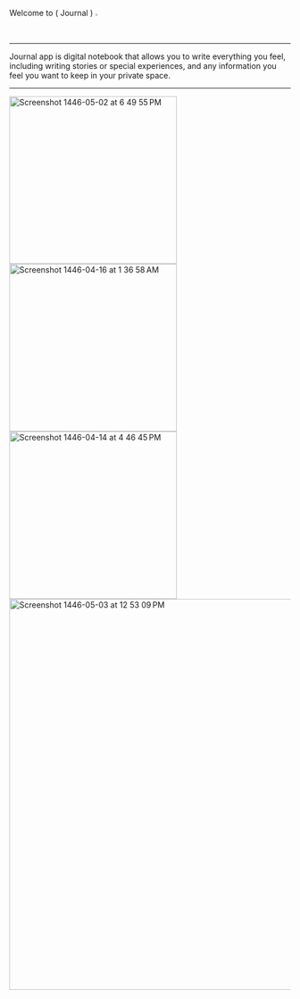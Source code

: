 Welcome to ( Journal ) 
<img src="https://github.com/user-attachments/assets/5cf5baa0-9848-4034-a68a-319e265c0627" alt="181" style="width: 1%; height: auto;"> 
<br>
*****
Journal app is digital notebook that allows you to write everything you feel, including writing stories or special experiences, and any information you feel you want to keep in your private space.
*****
<img width="300" alt="Screenshot 1446-05-02 at 6 49 55 PM" src="https://github.com/user-attachments/assets/e0aed2fa-021a-4581-8888-120141446233">
<img width="300" alt="Screenshot 1446-04-16 at 1 36 58 AM" src="https://github.com/user-attachments/assets/ca4e5f46-3274-4997-be40-1700322517f9">
<img width="300" alt="Screenshot 1446-04-14 at 4 46 45 PM" src="https://github.com/user-attachments/assets/61631bcf-ca16-4884-bf0f-bf4a09d8db22">
<img width="700" alt="Screenshot 1446-05-03 at 12 53 09 PM" src="https://github.com/user-attachments/assets/3691018a-8464-4d28-9a3d-ac8893b2b9e5">
